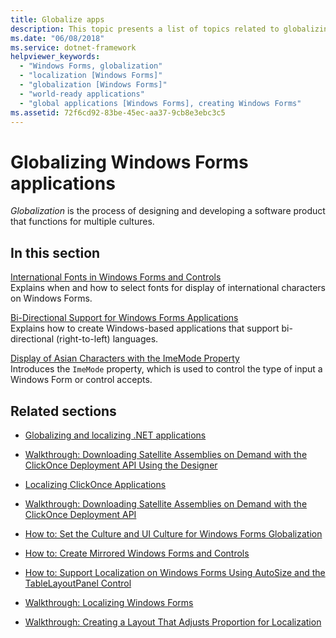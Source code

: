 ```yaml
---
title: Globalize apps
description: This topic presents a list of topics related to globalizing Windows Forms applications.
ms.date: "06/08/2018"
ms.service: dotnet-framework
helpviewer_keywords: 
  - "Windows Forms, globalization"
  - "localization [Windows Forms]"
  - "globalization [Windows Forms]"
  - "world-ready applications"
  - "global applications [Windows Forms], creating Windows Forms"
ms.assetid: 72f6cd92-83be-45ec-aa37-9cb8e3ebc3c5
---
```

# Globalizing Windows Forms applications

*Globalization* is the process of designing and developing a software product that functions for multiple cultures.

## In this section

[International Fonts in Windows Forms and Controls](international-fonts-in-windows-forms-and-controls.md)\
Explains when and how to select fonts for display of international characters on Windows Forms.

[Bi-Directional Support for Windows Forms Applications](bi-directional-support-for-windows-forms-applications.md)\
Explains how to create Windows-based applications that support bi-directional (right-to-left) languages.

[Display of Asian Characters with the ImeMode Property](display-of-asian-characters-with-the-imemode-property.md)\
Introduces the `ImeMode` property, which is used to control the type of input a Windows Form or control accepts.

## Related sections

- [Globalizing and localizing .NET applications](/dotnet/standard/globalization-localization/index)

- [Walkthrough: Downloading Satellite Assemblies on Demand with the ClickOnce Deployment API Using the Designer](/visualstudio/deployment/walkthrough-downloading-satellite-assemblies-on-demand-with-the-clickonce-deployment-api-using-the-designer)

- [Localizing ClickOnce Applications](/visualstudio/deployment/localizing-clickonce-applications)

- [Walkthrough: Downloading Satellite Assemblies on Demand with the ClickOnce Deployment API](/visualstudio/deployment/walkthrough-downloading-satellite-assemblies-on-demand-with-the-clickonce-deployment-api)

- [How to: Set the Culture and UI Culture for Windows Forms Globalization](/previous-versions/visualstudio/visual-studio-2010/b28bx3bh(v=vs.100))

- [How to: Create Mirrored Windows Forms and Controls](/previous-versions/visualstudio/visual-studio-2010/xwbz5ws0(v=vs.100))

- [How to: Support Localization on Windows Forms Using AutoSize and the TableLayoutPanel Control](/previous-versions/visualstudio/visual-studio-2010/1zkt8b33(v=vs.100))

- [Walkthrough: Localizing Windows Forms](/previous-versions/visualstudio/visual-studio-2010/y99d1cd3(v=vs.100))

- [Walkthrough: Creating a Layout That Adjusts Proportion for Localization](/previous-versions/visualstudio/visual-studio-2010/7k9fa71y(v=vs.100))
